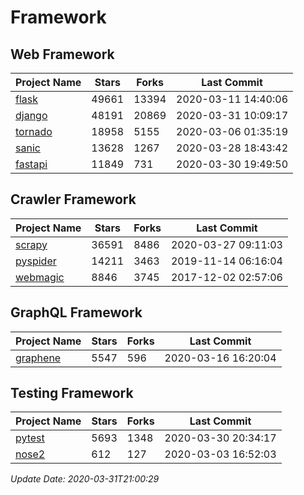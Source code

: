 # Framework

## Web Framework

| Project Name | Stars | Forks | Last Commit |
| ------------ | ----- | ----- | ----------- |
| [flask](https://github.com/pallets/flask) | 49661 | 13394 | 2020-03-11 14:40:06 |
| [django](https://github.com/django/django) | 48191 | 20869 | 2020-03-31 10:09:17 |
| [tornado](https://github.com/tornadoweb/tornado) | 18958 | 5155 | 2020-03-06 01:35:19 |
| [sanic](https://github.com/huge-success/sanic) | 13628 | 1267 | 2020-03-28 18:43:42 |
| [fastapi](https://github.com/tiangolo/fastapi) | 11849 | 731 | 2020-03-30 19:49:50 |

## Crawler Framework

| Project Name | Stars | Forks | Last Commit |
| ------------ | ----- | ----- | ----------- |
| [scrapy](https://github.com/scrapy/scrapy) | 36591 | 8486 | 2020-03-27 09:11:03 |
| [pyspider](https://github.com/binux/pyspider) | 14211 | 3463 | 2019-11-14 06:16:04 |
| [webmagic](https://github.com/code4craft/webmagic) | 8846 | 3745 | 2017-12-02 02:57:06 |

## GraphQL Framework

| Project Name | Stars | Forks | Last Commit |
| ------------ | ----- | ----- | ----------- |
| [graphene](https://github.com/graphql-python/graphene) | 5547 | 596 | 2020-03-16 16:20:04 |

## Testing Framework

| Project Name | Stars | Forks | Last Commit |
| ------------ | ----- | ----- | ----------- |
| [pytest](https://github.com/pytest-dev/pytest) | 5693 | 1348 | 2020-03-30 20:34:17 |
| [nose2](https://github.com/nose-devs/nose2) | 612 | 127 | 2020-03-03 16:52:03 |

*Update Date: 2020-03-31T21:00:29*